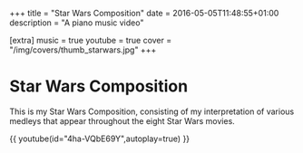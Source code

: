 +++
title = "Star Wars Composition"
date = 2016-05-05T11:48:55+01:00
description = "A piano music video"

[extra]
music = true
youtube = true
cover = "/img/covers/thumb_starwars.jpg"
+++

# Star Wars Composition

This is my Star Wars Composition, consisting of my interpretation of various medleys that appear throughout the eight Star Wars movies.

{{ youtube(id="4ha-VQbE69Y",autoplay=true) }}

